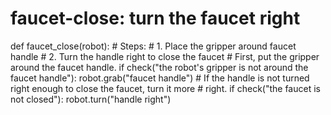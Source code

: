 # faucet-close: turn the faucet right
def faucet_close(robot):
    # Steps:
    #  1. Place the gripper around faucet handle
    #  2. Turn the handle right to close the faucet
    # First, put the gripper around the faucet handle.
    if check("the robot's gripper is not around the faucet handle"):
        robot.grab("faucet handle")
    # If the handle is not turned right enough to close the faucet, turn it more
    # right.
    if check("the faucet is not closed"):
        robot.turn("handle right")
